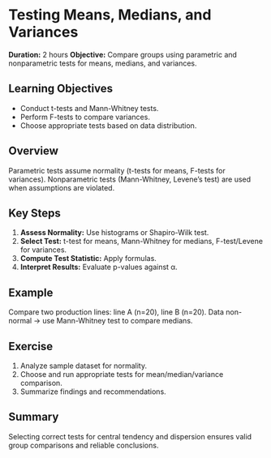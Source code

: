 # Testing Means, Medians, and Variances

**Duration:** 2 hours
**Objective:** Compare groups using parametric and nonparametric tests for means, medians, and variances.

## Learning Objectives
- Conduct t-tests and Mann-Whitney tests.  
- Perform F-tests to compare variances.  
- Choose appropriate tests based on data distribution.

## Overview
Parametric tests assume normality (t-tests for means, F-tests for variances). Nonparametric tests (Mann-Whitney, Levene’s test) are used when assumptions are violated.

## Key Steps
1. **Assess Normality:** Use histograms or Shapiro-Wilk test.  
2. **Select Test:** t-test for means, Mann-Whitney for medians, F-test/Levene for variances.  
3. **Compute Test Statistic:** Apply formulas.  
4. **Interpret Results:** Evaluate p-values against α.

## Example
Compare two production lines: line A (n=20), line B (n=20). Data non-normal → use Mann-Whitney test to compare medians.

## Exercise
1. Analyze sample dataset for normality.  
2. Choose and run appropriate tests for mean/median/variance comparison.  
3. Summarize findings and recommendations.

## Summary
Selecting correct tests for central tendency and dispersion ensures valid group comparisons and reliable conclusions.